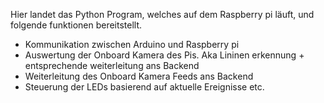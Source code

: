 Hier landet das Python Program, welches auf dem Raspberry pi läuft, und folgende funktionen bereitstellt.
- Kommunikation zwischen Arduino und Raspberry pi
- Auswertung der Onboard Kamera des Pis. Aka Lininen erkennung + entsprechende weiterleitung ans Backend
- Weiterleitung des Onboard Kamera Feeds ans Backend 
- Steuerung der LEDs basierend auf aktuelle Ereignisse etc.